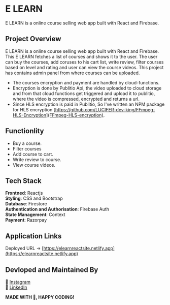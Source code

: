 # E LEARN

E LEARN is a online course selling web app built with React and Firebase.

## Project Overview

E LEARN is a online course selling web app built with React and Firebase. This E LEARN fetches a list of courses and shows it to the user. The user can buy the courses, add coruses to his cart list, write review, filter courses based on level and rating and user can view the course videos. This project has contains admin panel from where courses can be uploaded.

- The courses encryption and payment are handled by cloud-functions.
- Encryption is done by Publitio Api, the video uploaded to cloud storage and from that cloud functions get triggered and upload it to publitio, where the video is compressed, encrypted and returns a url.
- Since HLS encryption is paid in Publitio, So I've written an NPM package for HLS encryption [https://github.com/LUCIFER-dev-king/FFmpeg-HLS-Encryption](FFmpeg-HLS-encryption).

## Functionlity

- Buy a course.
- Filter courses
- Add course to cart.
- Write review to course.
- View course videos.

## Tech Stack

<b>Frontned</b>: Reactjs
<br>
<b>Styling</b>: CSS and Bootstrap
<br>
<b>Database</b>: Firestore
<br>
<b>Authentication and Authorisation</b>: Firebase Auth
<br>
<b>State Management</b>: Context
<br>
<b>Payment</b>: Razorpay
<br>

## Application Links

Deployed URL -> [https://elearnreactsite.netlify.app](https://elearnreactsite.netlify.app)
<br>

## Devloped and Maintained By

📸 [Instagram](https://www.instagram.com/lucifer_the_king/?hl=en) <br />
🧳 [LinkedIn](https://www.linkedin.com/in/nihal-ahamed-m-s-7b6808190/)
<br>

**MADE WITH 💖, HAPPY CODING!**

